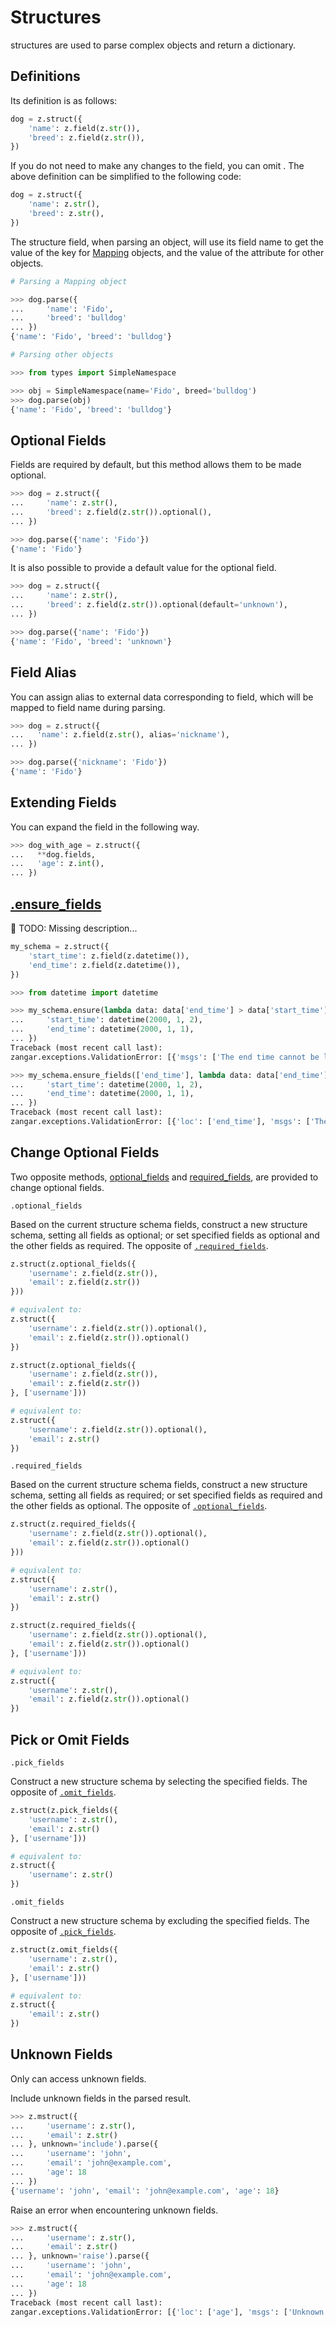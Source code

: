 # Structures

structures are used to parse complex objects and return a dictionary.

## Definitions

Its definition is as follows:

```python
dog = z.struct({
    'name': z.field(z.str()),
    'breed': z.field(z.str()),
})
```

If you do not need to make any changes to the field, you can omit [](#field). The above definition can be simplified to the following code:

```python
dog = z.struct({
    'name': z.str(),
    'breed': z.str(),
})
```

The structure field, when parsing an object, will use its field name to get the value of the key for [Mapping](#collections.abc.Mapping) objects, and the value of the attribute for other objects.

```py
# Parsing a Mapping object

>>> dog.parse({
...     'name': 'Fido',
...     'breed': 'bulldog'
... })
{'name': 'Fido', 'breed': 'bulldog'}

```

```py
# Parsing other objects

>>> from types import SimpleNamespace

>>> obj = SimpleNamespace(name='Fido', breed='bulldog')
>>> dog.parse(obj)
{'name': 'Fido', 'breed': 'bulldog'}

```

## Optional Fields

Fields are required by default, but this method allows them to be made optional.

```py
>>> dog = z.struct({
...     'name': z.str(),
...     'breed': z.field(z.str()).optional(),
... })

>>> dog.parse({'name': 'Fido'})
{'name': 'Fido'}

```

It is also possible to provide a default value for the optional field.

```py
>>> dog = z.struct({
...     'name': z.str(),
...     'breed': z.field(z.str()).optional(default='unknown'),
... })

>>> dog.parse({'name': 'Fido'})
{'name': 'Fido', 'breed': 'unknown'}

```

## Field Alias

You can assign alias to external data corresponding to field, which will be mapped to field name during parsing.

```py
>>> dog = z.struct({
...   'name': z.field(z.str(), alias='nickname'),
... })

>>> dog.parse({'nickname': 'Fido'})
{'name': 'Fido'}

```

## Extending Fields

You can expand the field in the following way.

```py
>>> dog_with_age = z.struct({
...   **dog.fields,
...   'age': z.int(),
... })

```

## [.ensure_fields](#ensure_fields)

🚧 TODO: Missing description...

```python
my_schema = z.struct({
    'start_time': z.field(z.datetime()),
    'end_time': z.field(z.datetime()),
})
```

```py
>>> from datetime import datetime

>>> my_schema.ensure(lambda data: data['end_time'] > data['start_time'], message='The end time cannot be later than the start time').parse({
...     'start_time': datetime(2000, 1, 2),
...     'end_time': datetime(2000, 1, 1),
... })
Traceback (most recent call last):
zangar.exceptions.ValidationError: [{'msgs': ['The end time cannot be later than the start time']}]

```

```py
>>> my_schema.ensure_fields(['end_time'], lambda data: data['end_time'] > data['start_time'], message='The end time cannot be later than the start time').parse({
...     'start_time': datetime(2000, 1, 2),
...     'end_time': datetime(2000, 1, 1),
... })
Traceback (most recent call last):
zangar.exceptions.ValidationError: [{'loc': ['end_time'], 'msgs': ['The end time cannot be later than the start time']}]

```

## Change Optional Fields

Two opposite methods, [optional_fields](#zangar.optional_fields) and [required_fields](#zangar.required_fields), are provided to change optional fields.

`.optional_fields`

Based on the current structure schema fields, construct a new structure schema, setting all fields as optional; or set specified fields as optional and the other fields as required. The opposite of [`.required_fields`](#zangar.required_fields).

```python
z.struct(z.optional_fields({
    'username': z.field(z.str()),
    'email': z.field(z.str())
}))

# equivalent to:
z.struct({
    'username': z.field(z.str()).optional(),
    'email': z.field(z.str()).optional()
})
```

```python
z.struct(z.optional_fields({
    'username': z.field(z.str()),
    'email': z.field(z.str())
}, ['username']))

# equivalent to:
z.struct({
    'username': z.field(z.str()).optional(),
    'email': z.str()
})
```

`.required_fields`

Based on the current structure schema fields, construct a new structure schema, setting all fields as required; or set specified fields as required and the other fields as optional. The opposite of [`.optional_fields`](#zangar.optional_fields).

```python
z.struct(z.required_fields({
    'username': z.field(z.str()).optional(),
    'email': z.field(z.str()).optional()
}))

# equivalent to:
z.struct({
    'username': z.str(),
    'email': z.str()
})
```

```python
z.struct(z.required_fields({
    'username': z.field(z.str()).optional(),
    'email': z.field(z.str()).optional()
}, ['username']))

# equivalent to:
z.struct({
    'username': z.str(),
    'email': z.field(z.str()).optional()
})
```

## Pick or Omit Fields

`.pick_fields`

Construct a new structure schema by selecting the specified fields. The opposite of [`.omit_fields`](#zangar.omit_fields).

```python
z.struct(z.pick_fields({
    'username': z.str(),
    'email': z.str()
}, ['username']))

# equivalent to:
z.struct({
    'username': z.str()
})
```

`.omit_fields`

Construct a new structure schema by excluding the specified fields. The opposite of [`.pick_fields`](#zangar.pick_fields).

```python
z.struct(z.omit_fields({
    'username': z.str(),
    'email': z.str()
}, ['username']))

# equivalent to:
z.struct({
    'email': z.str()
})
```

## Unknown Fields

Only [](#mstruct) can access unknown fields.

Include unknown fields in the parsed result.

```py
>>> z.mstruct({
...     'username': z.str(),
...     'email': z.str()
... }, unknown='include').parse({
...     'username': 'john',
...     'email': 'john@example.com',
...     'age': 18
... })
{'username': 'john', 'email': 'john@example.com', 'age': 18}

```

Raise an error when encountering unknown fields.

```py
>>> z.mstruct({
...     'username': z.str(),
...     'email': z.str()
... }, unknown='raise').parse({
...     'username': 'john',
...     'email': 'john@example.com',
...     'age': 18
... })
Traceback (most recent call last):
zangar.exceptions.ValidationError: [{'loc': ['age'], 'msgs': ['Unknown field']}]

```